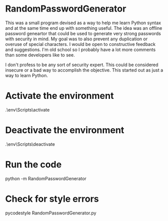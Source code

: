 # RandomPasswordGenerator

This was a small program devised as a way to help me learn Python syntax and at the same time end up with something useful.  The idea was an offline password geneartor that could be used to generate very strong passwords with security in mind.  My goal was to also prevent any duplication or overuse of special characters.  I would be open to constructive feedback and suggestions.   I'm old school so I probably have a lot more comments than some developers like to see.

I don't profess to be any sort of security expert.  This could be considered insecure or a bad way to accomplish the objective.  This started out as just a way to learn Python.


# Activate the environment

.\env\Scripts\activate

# Deactivate the environment

.\env\Scripts\deactivate


# Run the code

python -m RandomPasswordGenerator


# Check for style errors

pycodestyle RandomPasswordGenerator.py
